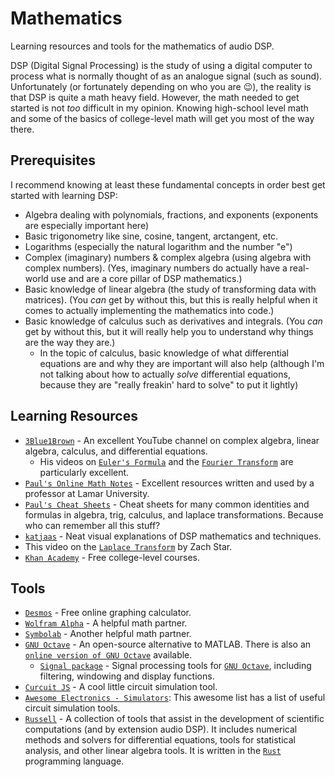 # Mathematics
Learning resources and tools for the mathematics of audio DSP.

DSP (Digital Signal Processing) is the study of using a digital computer to process what is normally thought of as an analogue signal (such as sound). Unfortunately (or fortunately depending on who you are 😉), the reality is that DSP is quite a math heavy field. However, the math needed to get started is not *too* difficult in my opinion. Knowing high-school level math and some of the basics of college-level math will get you most of the way there.

## Prerequisites
I recommend knowing at least these fundamental concepts in order best get started with learning DSP:
- Algebra dealing with polynomials, fractions, and exponents (exponents are especially important here)
- Basic trigonometry like sine, cosine, tangent, arctangent, etc.
- Logarithms (especially the natural logarithm and the number "e")
- Complex (imaginary) numbers & complex algebra (using algebra with complex numbers). (Yes, imaginary numbers do actually have a real-world use and are a core pillar of DSP mathematics.)
- Basic knowledge of linear algebra (the study of transforming data with matrices). (You *can* get by without this, but this is really helpful when it comes to actually implementing the mathematics into code.)
- Basic knowledge of calculus such as derivatives and integrals. (You *can* get by without this, but it will really help you to understand why things are the way they are.)
  - In the topic of calculus, basic knowledge of what differential equations are and why they are important will also help (although I'm not talking about how to actually *solve* differential equations, because they are "really freakin' hard to solve" to put it lightly)

## Learning Resources

- [`3Blue1Brown`] - An excellent YouTube channel on complex algebra, linear algebra, calculus, and differential equations.
  - His videos on [`Euler's Formula`] and the [`Fourier Transform`] are particularly excellent.
- [`Paul's Online Math Notes`] - Excellent resources written and used by a professor at Lamar University.
- [`Paul's Cheat Sheets`] - Cheat sheets for many common identities and formulas in algebra, trig, calculus, and laplace transformations. Because who can remember all this stuff?
- [`katjaas`] - Neat visual explanations of DSP mathematics and techniques.
- This video on the [`Laplace Transform`] by Zach Star.
- [`Khan Academy`] - Free college-level courses.

## Tools
- [`Desmos`] - Free online graphing calculator.
- [`Wolfram Alpha`] - A helpful math partner.
- [`Symbolab`] - Another helpful math partner.
- [`GNU Octave`] - An open-source alternative to MATLAB. There is also an [`online version of GNU Octave`] available.
  - [`Signal package`] - Signal processing tools for [`GNU Octave`], including filtering, windowing and display functions.
- [`Curcuit JS`] - A cool little circuit simulation tool.
- [`Awesome Electronics - Simulators`]: This awesome list has a list of useful circuit simulation tools.
- [`Russell`] - A collection of tools that assist in the development of scientific computations (and by extension audio DSP). It includes numerical methods and solvers for differential equations, tools for statistical analysis, and other linear algebra tools. It is written in the [`Rust`] programming language.

[`3Blue1Brown`]: https://www.youtube.com/channel/UCYO_jab_esuFRV4b17AJtAw
[`Euler's Formula`]: https://www.youtube.com/watch?v=mvmuCPvRoWQ
[`Fourier Transform`]: https://www.youtube.com/watch?v=spUNpyF58BY
[`Paul's Online Math Notes`]: https://tutorial.math.lamar.edu/
[`Paul's Cheat Sheets`]: https://tutorial.math.lamar.edu/Extras/CheatSheets_Tables.aspx
[`katjaas`]: http://www.katjaas.nl/home/home.html
[`Laplace Transform`]: https://www.youtube.com/watch?v=n2y7n6jw5d0
[`Khan Academy`]: https://www.khanacademy.org/math
[`Desmos`]: https://www.desmos.com/calculator
[`Wolfram Alpha`]: https://www.wolframalpha.com/
[`Symbolab`]: https://www.symbolab.com/
[`GNU Octave`]: https://www.gnu.org/software/octave/index
[`online version of GNU Octave`]: https://octave-online.net/
[`Signal package`]: https://octave.sourceforge.io/signal/index.html
[`Curcuit JS`]: https://www.falstad.com/circuit/circuitjs.html
[`Awesome Electronics - Simulators`]: https://github.com/kitspace/awesome-electronics#analog-and-mixed-signal-circuit-simulators
[`Russell`]: https://github.com/cpmech/russell
[`Rust`]: https://www.rust-lang.org/
